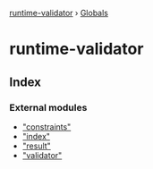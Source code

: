 [runtime-validator](README.md) › [Globals](globals.md)

# runtime-validator

## Index

### External modules

* ["constraints"](modules/_constraints_.md)
* ["index"](modules/_index_.md)
* ["result"](modules/_result_.md)
* ["validator"](modules/_validator_.md)
